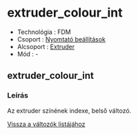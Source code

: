 # extruder\_colour\_int

* Technológia : FDM
* Csoport : [Nyomtató beállítások](../../beallitasok/printer_settings.md)
* Alcsoport : [Extruder](../../beallitasok/printer_settings.md#extrudeuse)
* Mód : -

## extruder\_colour\_int

### Leírás

Az extruder színének indexe, belső változó.

[Vissza a változók listájához](../../variable_list)


